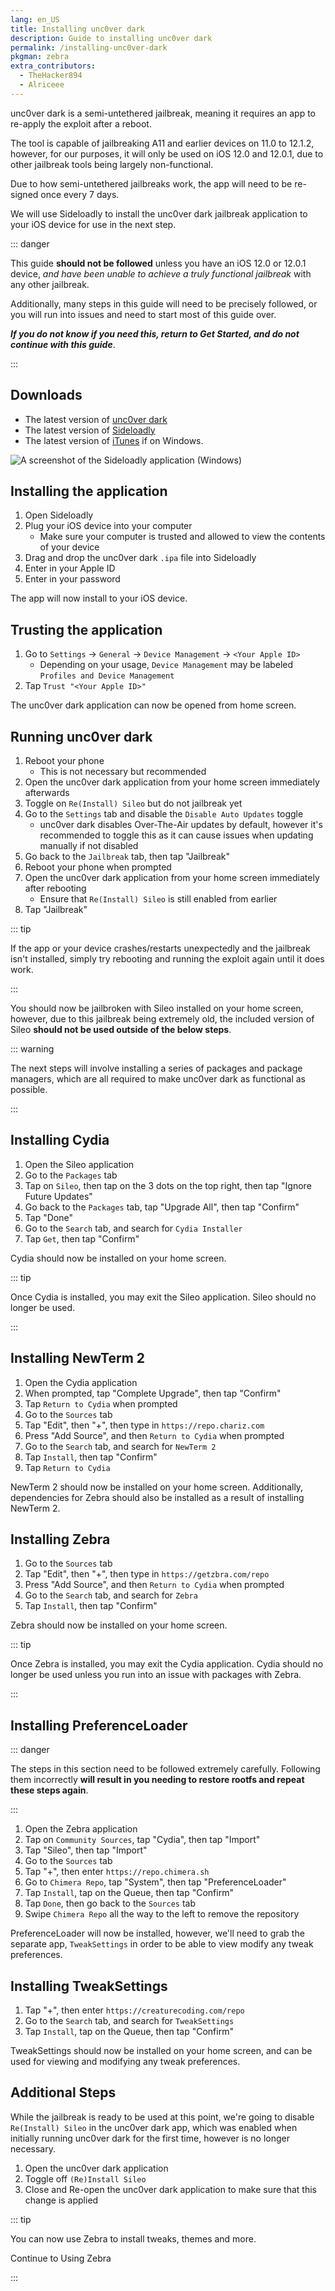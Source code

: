 ```yaml
---
lang: en_US
title: Installing unc0ver dark
description: Guide to installing unc0ver dark
permalink: /installing-unc0ver-dark
pkgman: zebra
extra_contributors:
  - TheHacker894
  - Alriceee
---
```


<!-- 

The only reason this guide exists is because iOS 12.0.1 (and presumably, iOS 12.0 as well) are unable to successfully strap with all other existing jailbreak tools (Latest Chimera will strap but is incredibly broken and unusable, Chimera 1.3.9 will strap but have a non-functional Sileo, and everything else will generally panic the device while strapping)

The literal millisecond this situation improves I am nuking this guide completely because this is genuinely a fucking atrocity and I deserve to get crucified for even writing this 

-->

unc0ver dark is a <router-link to="/types-of-jailbreak/#semi-untethered-jailbreaks">semi-untethered jailbreak</router-link>, meaning it requires an app to re-apply the exploit after a reboot.

The tool is capable of jailbreaking A11 and earlier devices on 11.0 to 12.1.2, however, for our purposes, it will only be used on iOS 12.0 and 12.0.1, due to other jailbreak tools being largely non-functional.

Due to how semi-untethered jailbreaks work, the app will need to be <router-link to="/resigning-apps">re-signed</router-link> once every 7 days.

We will use Sideloadly to install the unc0ver dark jailbreak application to your iOS device for use in the next step.

::: danger

This guide **should not be followed** unless you have an iOS 12.0 or 12.0.1 device, *and have been unable to achieve a truly functional jailbreak* with any other jailbreak.

Additionally, many steps in this guide will need to be precisely followed, or you will run into issues and need to start most of this guide over.

***If you do not know if you need this, return to <router-link to="/get-started">Get Started</router-link>, and do not continue with this guide***.

:::

## Downloads

- The latest version of [unc0ver dark](https://dark.diatr.us/)
- The latest version of [Sideloadly](https://sideloadly.io/)
- The latest version of [iTunes](https://www.apple.com/itunes/download/win64) if on Windows.

![A screenshot of the Sideloadly application (Windows)](/assets/images/sideloadly_win.png)

## Installing the application

1. Open Sideloadly
1. Plug your iOS device into your computer
    - Make sure your computer is trusted and allowed to view the contents of your device
1. Drag and drop the unc0ver dark `.ipa` file into Sideloadly
1. Enter in your Apple ID
1. Enter in your password

The app will now install to your iOS device.

## Trusting the application

1. Go to `Settings` -> `General` -> `Device Management` -> `<Your Apple ID>`
    - Depending on your usage, `Device Management` may be labeled `Profiles and Device Management`
1. Tap `Trust "<Your Apple ID>"`

The unc0ver dark application can now be opened from home screen.

## Running unc0ver dark

1. Reboot your phone
    - This is not necessary but recommended
1. Open the unc0ver dark application from your home screen immediately afterwards
1. Toggle on `Re(Install) Sileo` but do not jailbreak yet
1. Go to the `Settings` tab and disable the `Disable Auto Updates` toggle
    - unc0ver dark disables Over-The-Air updates by default, however it's recommended to toggle this as it can cause issues when updating manually if not disabled
1. Go back to the `Jailbreak` tab, then tap "Jailbreak"
1. Reboot your phone when prompted
1. Open the unc0ver dark application from your home screen immediately after rebooting
    - Ensure that `Re(Install) Sileo` is still enabled from earlier
1. Tap "Jailbreak"

::: tip

If the app or your device crashes/restarts unexpectedly and the jailbreak isn't installed, simply try rebooting and running the exploit again until it does work.

:::

You should now be jailbroken with Sileo installed on your home screen, however, due to this jailbreak being extremely old, the included version of Sileo **should not be used outside of the below steps**.

::: warning

The next steps will involve installing a series of packages and package managers, which are all required to make unc0ver dark as functional as possible.

:::

## Installing Cydia

1. Open the Sileo application
1. Go to the `Packages` tab
1. Tap on `Sileo`, then tap on the 3 dots on the top right, then tap "Ignore Future Updates"
1. Go back to the `Packages` tab, tap "Upgrade All", then tap "Confirm"
1. Tap "Done"
1. Go to the `Search` tab, and search for `Cydia Installer`
1. Tap `Get`, then tap "Confirm"

Cydia should now be installed on your home screen. 

::: tip

Once Cydia is installed, you may exit the Sileo application. Sileo should no longer be used.

:::

## Installing NewTerm 2

1. Open the Cydia application
1. When prompted, tap "Complete Upgrade", then tap "Confirm"
1. Tap `Return to Cydia` when prompted
1. Go to the `Sources` tab
1. Tap "Edit", then "+", then type in `https://repo.chariz.com`
1. Press "Add Source", and then `Return to Cydia` when prompted
1. Go to the `Search` tab, and search for `NewTerm 2`
1. Tap `Install`, then tap "Confirm"
1. Tap `Return to Cydia`

NewTerm 2 should now be installed on your home screen. Additionally, dependencies for Zebra should also be installed as a result of installing NewTerm 2.

## Installing Zebra

1. Go to the `Sources` tab
1. Tap "Edit", then "+", then type in `https://getzbra.com/repo`
1. Press "Add Source", and then `Return to Cydia` when prompted
1. Go to the `Search` tab, and search for `Zebra`
1. Tap `Install`, then tap "Confirm"

Zebra should now be installed on your home screen.

::: tip

Once Zebra is installed, you may exit the Cydia application. Cydia should no longer be used unless you run into an issue with packages with Zebra.

:::

## Installing PreferenceLoader

::: danger

The steps in this section need to be followed extremely carefully. Following them incorrectly **will result in you needing to restore rootfs and repeat these steps again**.

:::

1. Open the Zebra application
1. Tap on `Community Sources`, tap "Cydia", then tap "Import"
1. Tap "Sileo", then tap "Import"
1. Go to the `Sources` tab
1. Tap "+", then enter `https://repo.chimera.sh`
1. Go to `Chimera Repo`, tap "System", then tap "PreferenceLoader"
1. Tap `Install`, tap on the Queue, then tap "Confirm"
1. Tap `Done`, then go back to the `Sources` tab
1. Swipe `Chimera Repo` all the way to the left to remove the repository

PreferenceLoader will now be installed, however, we'll need to grab the separate app, `TweakSettings` in order to be able to view modify any tweak preferences.

## Installing TweakSettings

1. Tap "+", then enter `https://creaturecoding.com/repo`
1. Go to the `Search` tab, and search for `TweakSettings`
1. Tap `Install`, tap on the Queue, then tap "Confirm"

TweakSettings should now be installed on your home screen, and can be used for viewing and modifying any tweak preferences.

## Additional Steps

While the jailbreak is ready to be used at this point, we're going to disable `Re(Install) Sileo` in the unc0ver dark app, which was enabled when initially running unc0ver dark for the first time, however is no longer necessary.

1. Open the unc0ver dark application
1. Toggle off `(Re)Install Sileo`
1. Close and Re-open the unc0ver dark application to make sure that this change is applied

::: tip

You can now use Zebra to install <router-link to="/faq/#what-are-tweaks">tweaks</router-link>, themes and more.

Continue to <router-link to="/using-zebra">Using Zebra</router-link>

:::